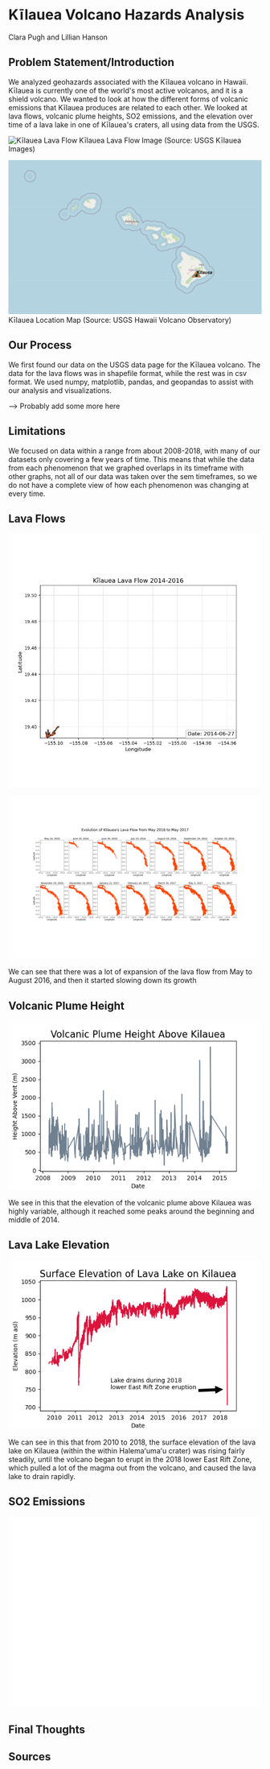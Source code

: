 # Kīlauea Volcano Hazards Analysis
Clara Pugh and Lillian Hanson


## Problem Statement/Introduction
We analyzed geohazards associated with the Kīlauea volcano in Hawaii. Kīlauea is currently one of the world's most active volcanos, and it is a shield volcano. We wanted to look at how the different forms of volcanic emissions that Kīlauea produces are related to each other. We looked at lava flows, volcanic plume heights, SO2 emissions, and the elevation over time of a lava lake in one of Kīlauea's craters, all using data from the USGS.

![Kīlauea Lava Flow](../figures/lava-flow-image-USGS.jpg)
Kīlauea Lava Flow Image (Source: USGS Kīlauea Images)

![Kīlauea Location](../figures/volcano_location_map.png)
Kīlauea Location Map (Source: USGS Hawaii Volcano Observatory)

## Our Process
We first found our data on the USGS data page for the Kīlauea volcano. The data for the lava flows was in shapefile format, while the rest was in csv format. We used numpy, matplotlib, pandas, and geopandas to assist with our analysis and visualizations. 

--> Probably add some more here

## Limitations
We focused on data within a range from about 2008-2018, with many of our datasets only covering a few years of time. This means that while the data from each phenomenon that we graphed overlaps in its timeframe with other graphs, not all of our data was taken over the sem timeframes, so we do not have a complete view of how each phenomenon was changing at every time.

## Lava Flows

![2014-2016 Lava Flow](../figures/lava_flow_animation.gif)


![2016-2017 Lava Flows](../figures/2016-17_lava.png)

We can see that there was a lot of expansion of the lava flow from May to August 2016, and then it started slowing down its growth

## Volcanic Plume Height
![Plume Height](../figures/plume_height.png)

We see in this that the elevation of the volcanic plume above Kilauea was highly variable, although it reached some peaks around the beginning and middle of 2014.

## Lava Lake Elevation
![Lava Lake Elevation](../figures/lava_lake_elev.png)

We can see in this that from 2010 to 2018, the surface elevation of the lava lake on Kilauea (within the within Halemaʻumaʻu crater) was rising fairly steadily, until the volcano began to erupt in the 2018 lower East Rift Zone, which pulled a lot of the magma out from the volcano, and caused the lava lake to drain rapidly.

## SO2 Emissions
![SO2 Emissions](../figures/SO2_emissions.png)

## Final Thoughts

## Sources

